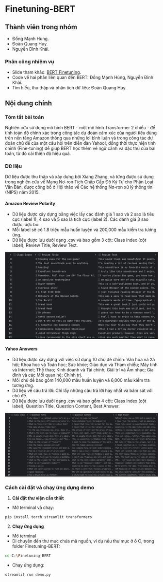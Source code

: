 # Finetuning-BERT

## Thành viên trong nhóm
- Đồng Mạnh Hùng.
- Đoàn Quang Huy.
- Nguyễn Đình Khải. 

### Phân công nhiệm vụ
- Slide tham khảo: [BERT Finetuning](https://www.figma.com/slides/HVqfuP4ZpmdZO6IBifh2uc/Data-Science-Project---Recipe-Site-Traffic?node-id=1-305&t=kwlcwnsjv97iZGLf-1).
- Code về hai phần liên quan đến BERT: Đồng Mạnh Hùng, Nguyễn Đình Khải.
- Tìm hiểu, thu thập và phân tích dữ liệu: Đoàn Quang Huy. 

## Nội dung chính

### Tóm tắt bài toán

Nghiên cứu sử dụng mô hình BERT - một mô hình Transformer 2 chiều - để tính toán độ chính xác
trong công tác dự đoán cảm xúc của người tiêu dùng trên nền tảng Amazon thông qua những lời bình luận 
và trong công tác dự đoán chủ đề của một câu hỏi trên diễn đàn Yahoo!, 
đồng thời thực hiện tinh chỉnh (Fine-tuning) để giúp BERT học thêm về ngữ cảnh và đặc thù của bài toán, từ đó cải thiện độ hiệu quả.

### Dữ liệu

Dữ liệu được thu thập và xây dựng bởi Xiang Zhang,
và từng được sử dụng trong nghiên cứu về Mạng Nơ-ron Tích Chập Cấp Độ Ký Tự cho Phân Loại Văn Bản, 
được công bố ở Hội thảo về Các hệ thống Nơ-ron xử lý thông tin (NIPS) năm 2015. 

#### Amazon Review Polarity

- Dữ liệu được xây dựng bằng việc lấy các đánh giá 1 sao và 2 sao là tiêu cực (label 1), 4 sao và 5 sao là tích cực (label 2). Các đánh giá 3 sao được lược bỏ. 
- Mỗi label sẽ có 1.8 triệu mẫu huấn luyện và 200,000 mẫu kiểm tra tương ứng. 
- Dữ liệu được lưu dưới dạng .csv và bao gồm 3 cột: Class Index (cột label), Review Title, Review Text.

![Data Sentiment](figures/data_sentiment.png)

#### Yahoo Answers

- Dữ liệu được xây dựng với việc sử dụng 10 chủ đề chính: Văn hóa và Xã hội; Khoa học và Toán học; Sức khỏe; Giáo dục và  Tham chiếu; Máy tính và Internet; Thể thao; Kinh doanh và Tài chính; Giải trí và Âm nhạc; Gia đình và các Mối quan hệ; Chính trị. 
- Mỗi chủ đề bao gồm 140,000 mẫu huấn luyện và 6,000 mẫu kiểm tra tương ứng. 
- Dữ liệu về câu trả lời: Chỉ lấy những câu trả lời hay nhất và bám sát với chủ đề. 
- Dữ liệu được lưu dưới dạng .csv và bao gồm 4 cột: Class Index (cột label), Question Title, Question Content, Best Answer. 

![Data Topic](figures/data_topic.png)
### Cách cài đặt và chạy ứng dụng demo

1. **Cài đặt thư viện cần thiết**  
- Mở terminal và chạy:
```bash
pip install torch streamlit transformers
```
2. **Chạy ứng dụng** 
- Mở terminal
- Di chuyển đến thư mục chứa mã nguồn, ví dụ nếu thư mục ở ổ C, trong folder Finetuning-BERT:
```bash
cd C:\Finetuning-BERT
```
- Chạy ứng dụng:
```bash
streamlit run demo.py
```
